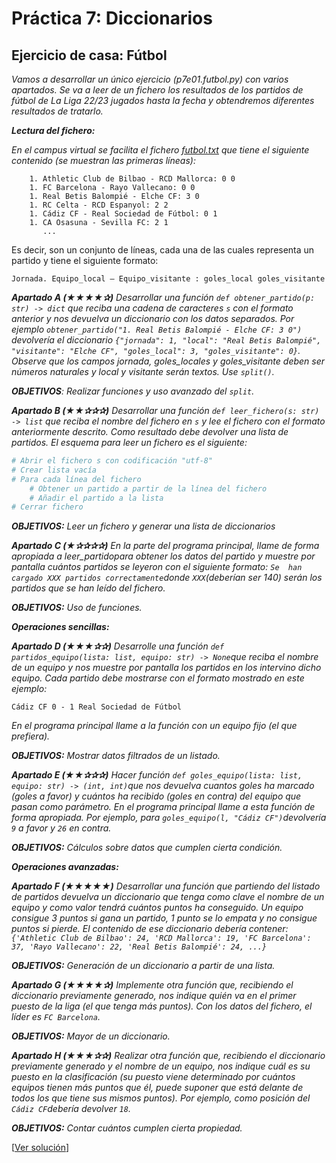 # Práctica 7: Diccionarios

## Ejercicio de casa: Fútbol

*Vamos a desarrollar un único ejercicio (p7e01.futbol.py) con varios apartados. Se va a leer de un fichero los resultados de los partidos de fútbol de La Liga 22/23 jugados hasta la fecha y obtendremos diferentes resultados de tratarlo.*

*__Lectura del fichero:__*

*En el campus virtual se facilita el fichero [futbol.txt](futbol.txt) que tiene el siguiente contenido (se muestran las primeras líneas):*
```
    1. Athletic Club de Bilbao - RCD Mallorca: 0 0
    1. FC Barcelona - Rayo Vallecano: 0 0
    1. Real Betis Balompié - Elche CF: 3 0
    1. RC Celta - RCD Espanyol: 2 2
    1. Cádiz CF - Real Sociedad de Fútbol: 0 1
    1. CA Osasuna - Sevilla FC: 2 1
       ...
```
Es decir, son un conjunto de líneas, cada una de las cuales representa un partido y tiene el siguiente formato:

```
Jornada. Equipo_local – Equipo_visitante : goles_local goles_visitante
```

*__Apartado A (★★★★✰)__ Desarrollar una función `def obtener_partido(p: str) -> dict` que reciba una cadena de caracteres `s` con el formato anterior y nos devuelva un diccionario con los datos separados. Por ejemplo `obtener_partido("1. Real Betis Balompié - Elche CF: 3 0")` devolvería el diccionario `{"jornada": 1, "local": "Real Betis Balompié", "visitante": "Elche CF", "goles_local": 3, "goles_visitante": 0}`. Observe que los campos jornada, goles_locales y goles_visitante deben ser números naturales y local y visitante serán textos. Use `split()`.*

*__OBJETIVOS__: Realizar funciones y uso avanzado del `split`.*

*__Apartado B (★★✰✰✰)__ Desarrollar una función `def leer_fichero(s: str) -> list` que reciba el nombre del fichero en `s` y lee el fichero con el formato anteriormente descrito. Como resultado debe devolver una lista de partidos. El esquema para leer un fichero es el siguiente:*

```python
# Abrir el fichero s con codificación "utf-8"
# Crear lista vacía
# Para cada línea del fichero 
	# Obtener un partido a partir de la línea del fichero
	# Añadir el partido a la lista
# Cerrar fichero
```
*__OBJETIVOS:__ Leer un fichero y generar una lista de diccionarios*

*__Apartado C (★✰✰✰✰)__ En la parte del programa principal, llame de forma apropiada a leer_partidopara obtener los datos del partido  y  muestre  por  pantalla  cuántos  partidos  se  leyeron  con  el  siguiente  formato: `Se  han  cargado XXX partidos correctamente`donde `XXX`(deberían ser 140) serán los partidos que se han leído del fichero.*

*__OBJETIVOS:__ Uso de funciones.* 

*__Operaciones sencillas:__*

*__Apartado D (★★★✰✰)__ Desarrolle una función `def partidos_equipo(lista: list, equipo: str) -> None`que reciba el nombre de un equipo y nos  muestre  por  pantalla  los  partidos  en  los  intervino  dicho  equipo. Cada  partido  debe  mostrarse  con  el  formato mostrado en este ejemplo:*
```
Cádiz CF 0 - 1 Real Sociedad de Fútbol
```

*En el programa principal llame a la función con un equipo fijo (el que prefiera).*

*__OBJETIVOS:__ Mostrar datos filtrados de un listado.*

*__Apartado E (★★✰✰✰)__ Hacer función `def goles_equipo(lista: list, equipo: str) -> (int, int)`que nos devuelva cuantos goles ha marcado (goles a favor) y cuántos ha recibido (goles en contra) del equipo que pasan como parámetro. En el programa principal llame a esta función de forma apropiada. Por ejemplo, para `goles_equipo(l, "Cádiz CF")`devolvería `9` a favor y `26` en contra.*

*__OBJETIVOS:__ Cálculos sobre datos que cumplen cierta condición.*

*__Operaciones avanzadas:__*

*__Apartado F (★★★★★)__ Desarrollar una función que partiendo del listado de partidos devuelva un diccionario que tenga como clave el nombre de un equipo y como valor tendrá cuántos puntos ha conseguido. Un equipo consigue 3 puntos si gana un partido, 1 punto se lo empata y no consigue puntos si pierde. El contenido de ese diccionario debería contener: `{'Athletic Club de Bilbao': 24, 'RCD Mallorca': 19, 'FC Barcelona': 37, 'Rayo Vallecano': 22, 'Real Betis Balompié': 24, ...}`*

*__OBJETIVOS:__ Generación de un diccionario a partir de una lista.*

*__Apartado  G  (★★★★✰)__ Implemente  otra  función  que,  recibiendo  el  diccionario  previamente  generado,  nos  indique quién va en el primer puesto de la liga (el que tenga más puntos). Con los datos del fichero, el líder es `FC Barcelona`.*

*__OBJETIVOS:__ Mayor de un diccionario.*

*__Apartado H (★★★✰✰)__ Realizar otra función que, recibiendo el diccionario previamente generado y el nombre de un equipo, nos indique cuál es su puesto en la clasificación (su puesto viene determinado por cuántos equipos tienen más puntos que él, puede suponer que está delante de todos los que tiene sus mismos puntos). Por ejemplo, como posición del `Cádiz CF`debería devolver `18`.*

*__OBJETIVOS:__ Contar cuántos cumplen cierta propiedad.*

[[Ver solución](p7e01.futbol.py)]

